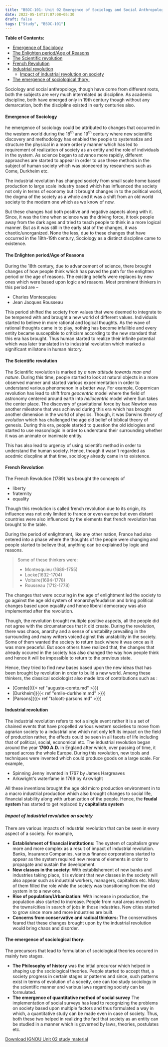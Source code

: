 ```yaml
---
title: "BSOC-101: Unit 02 Emergence of Sociology and Social Anthropology"
date: 2022-05-14T17:07:08+05:30
draft: false
tags: ["Study", "BSOC-101"]
---
```


**Table of Contents:**
- [Emergence of Sociology](#emergence-of-sociology)
- [The Enlighten period/Age of Reasons](#the-enlighten-periodage-of-reasons)
- [The Scientific revolution](#the-scientific-revolution)
- [French Revolution](#french-revolution)
- [Industrial revolution](#industrial-revolution)
  - [Impact of industrial revolution on society](#impact-of-industrial-revolution-on-society)
- [The emergence of sociological thory:](#the-emergence-of-sociological-thory)

Sociology and social anthropology, though have come from different roots, both the subjects are very much interrelated as discipline. As academic discipline, both have emerged only in 19th century though without any demarcation, both the discipline existed in early centuries also. 

#### Emergence of Sociology

he emergence of sociology could be attributed to changes that occurred in the western world during the 18<sup>th</sup> and 19<sup>th</sup> century where new scientific discovery and methodology has enabled the people to systematize and structure the physical in a more orderly manner which has led to requirement of realization of society as an entity and the role of individuals in the system. As science began to advance more rapidly, different approaches are started to appear in order to use these methods in the subject of human society which was pioneered by researchers such as Come, Durkheim etc. 

The industrial revolution has changed society from small scale home based production to large scale industry based which has influenced the society not only in terms of economy but it brought changes in to the political world, the dogma of the society as a whole and it was a shift from an old world society to the modern one which as we know of now. 

But these changes had both positive and negative aspects along with it. Since, it was the time when science was the driving force, it took people away from the dark ages and tried to teach people to think in a more logical manner. But as it was still in the early stat of the changes, it was chaotic/unorganized. None the less, due to these changes that have occurred in the 18th-19th century, Sociology as a distinct discipline came to existence. 

#### The Enlighten period/Age of Reasons

During the 18th century, due to advancement of science, there brought changes of how people think which has paved the path for the enlighten period or the age of reasons. The existing beliefs were replaces by new ones which were based upon logic and reasons. Most prominent thinkers in this period are – 

- Charles Montesquieu
- Jean Jacques Rousseau

This period shifted the society from values that were deemed to integrate to be tempered with and brought a new world of different values. Individuals started to believe in more rational and logical thoughts. As the wave of rational thoughts came in to play, nothing has become infallible and every entity became susceptible to criticism according to the new standard that this era has brought. Thus human started to realize their infinite potential which was later translated in to industrial revolution which marked a significant millstone in human history. 

#### The Scientific revolution

The Scientific revolution is marked by *a new attitude towards man and nature*. During this time, people started to look at natural objects in a more observed manner and started various experimentation in order to understand various phenomenon in a better way. For example, Copernican revolution has lead to shift from *geocentric* model where the field of astronomy centered around earth into *heliocentric* model where Sun takes the center place. The discovery of gravitational force by Isac Newton was another milestone that was achieved during this era which has brought another dimension in the world of physics. Though, it was Darwins *theory of evolution* which has challenged the age old belief of biblical theory of genesis. During this era, people started to question the old idologies and started to use reason/logic in order to understand their surrounding whether it was an animate or inanimate entitiy. 

This has also lead to urgency of using scientifc method in order to understand the human society. Hence, though it wasn't regarded as acedmic discpline at that time, sociology already came in to existence. 

#### French Revolution

The French Revolution (1789) has brought the concepts of 

- liberty
- fraternity
- equality

Though this revolution is called french revolution due to its origin, its influence was not only limited to france or even europe but even distant countries were also influenced by the elements that french revolution has brought to the table. 

During the period of enlightment, like any other nation, France had also entered into a phase where the thoughts of the people were changing and people started to believe that, anything can be explained by logic and reasons. 

> Some of these thinkers were: 
> - Montesquieu (1689-1755)
> - Locke(1632-1704)
> - Voltaire(1694-1778)
> - Rousseau (1712-1778)

The changes that were occuring in the age of enlightment led the society to go against the age old system of monarchy/feudalism and bring political changes based upon equality and hence liberal democracy was also implemented after the revolution. 

Though, the revolution brought multiple positive aspects, all the people did not agree with the circumstances that it did create. During the revolution, there was chaos, anarchy and a sense of unstability prevailing in the surrounding and many writers voiced aginst this unstability in the society. Some of them wanted the society to return back where it was once as it was more peaceful. But soon others have realized that, the changes that already occured in the society has also changed the way how people think and hence it will be impossible to return to the previous state. 

Hence, they tried to find new bases based upon the new ideas that has been brought by revolution in order to build a new world. Among these thinkers, the classical sociologist also made lots of contributions such as : 

- [Comte]({{< ref "auguste-comte.md" >}})
- [Durkheim]({{< ref "emile-durkheim.md" >}})
- [Parsons]({{< ref "talcott-parsons.md" >}})

#### Industrial revolution

The industrial revolution refers to not a single event rather it is a set of chained events that have propelled various western societies to move from agrarian society to a industrial one which not only left its impact on the field of production rather, the effects could be seen in all facets of life including that of political, social, economical etc. The industrial revolution began around the year **1760 A.D.** in England after which, over passing of time, it spread across the whole Europe. During this revolution, new tools and techniques were invented which could produce goods on a large scale. For example, 

- Spinning Jenny invented in 1767 by James Hargreaves
- Arkwright's waterfame in 1769 by Arkwright 

All these inventions brought the age old micro production environment in to a macro industrial production which also brought changes to social life, financial stability along with urbanization of the people. Hence, the **feudal system** has started to get replaced by **capitalists system**

##### Impact of industrial revolution on society

There are various impacts of industrial revolution that can be seen in every aspect of a society. For example, 

- **Establishment of financial institutions:** The system of capitalism grew more and more complex as a result of impact of industrial revolution. Banks, Insurance Companies, various finance corporations started to appear as the system required new means of elements in order to propagate and sustain the development. 
- **New classes in the society:** With establishement of new banks and industries taking place, it is evident that new classes in the society will also appear such as industrial workers, managers, capitalists etc. Many of them filled the role while the society was transitioning from the old system in to a new one. 
- **Rise of population/Urbanization:** With increase in production, the population also started to increase. People from rural areas moved to the towns/cities in search of jobs in those industries. New cities started to grow since more and more industries are built. 
- **Concerns from conservative and radical thinkers:** The conservatives feared that these changes brought upon by the industrial revolution would bring chaos and disorder. 

#### The emergence of sociological thory:

The precursors that lead to formulation of sociological theories occured in mainly two stages. 

- **The Philosophy of history** was the intial precurosr which helped in shaping up the sociological theories. People started to accept that, a society progress in certain stages or patterns and since, such patterns exist in terms of evolution of a scoeity, one can too study sociology in the scientific manner and various laws regarding society can be formulated. 
- **The emergence of quantitative method of social survey** The implementation of social surveys has lead to recognizing the problems on society based upon multiple factors and thus formulated a way in which, a quantitative study can be made even in case of society. Thus, both these two helped in realizing the fact that society as an entity can be studied in a manner which is governed by laws, theories, postulates etc. 





<span class="tag is-medium is-primary is-light">[Download IGNOU Unit 02 study material](\assets\study\bsoc-101\unit-2.pdf)</span>


